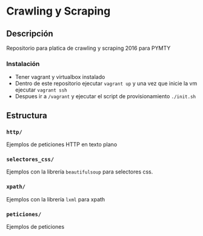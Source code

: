 # Crawling y Scraping

## Descripción

Repositorio para platica de crawling y scraping 2016 para PYMTY


### Instalación

- Tener vagrant y virtualbox instalado
- Dentro de este repositorio ejecutar `vagrant up` y una vez que inicie la vm ejecutar `vagrant ssh`
- Despues ir a `/vagrant` y ejecutar el script de provisionamiento `./init.sh`

## Estructura

### `http/`

Ejemplos de peticiones HTTP en texto plano

### `selectores_css/`

Ejemplos con la librería `beautifulsoup` para selectores css.

### `xpath/`

Ejemplos con la librería `lxml` para xpath

### `peticiones/`

Ejemplos de peticiones